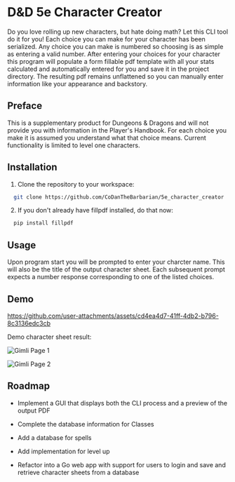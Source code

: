 
# D&D 5e Character Creator

Do you love rolling up new characters, but hate doing math? Let this CLI tool do it for you! Each choice you can make for your character has been serialized. Any choice you can make is numbered so choosing is as simple as entering a valid number. After entering your choices for your character this program will populate a form fillable pdf template with all your stats calculated and automatically entered for you and save it in the project directory. The resulting pdf remains unflattened so you can manually enter information like your appearance and backstory.

## Preface

This is a supplementary product for Dungeons & Dragons and will not provide you with information in the Player's Handbook. For each choice you make it is assumed you understand what that choice means. Current functionality is limited to level one characters.

## Installation

1. Clone the repository to your workspace:

```bash
  git clone https://github.com/CoDanTheBarbarian/5e_character_creator
```

2. If you don't already have fillpdf installed, do that now:
```bash
  pip install fillpdf
```

## Usage

Upon program start you will be prompted to enter your charcter name. This will also be the title of the output character sheet.
Each subsequent prompt expects a number response corresponding to one of the listed choices.

## Demo



https://github.com/user-attachments/assets/cd4ea4d7-41ff-4db2-b796-8c3136edc3cb



Demo character sheet result:

![Gimli Page 1](https://github.com/user-attachments/assets/103a2855-733e-4c78-90e6-caffa2695e35)

![Gimli Page 2](https://github.com/user-attachments/assets/3db14e89-3ee4-499f-87f2-5b94ec2edc4c)

## Roadmap

- Implement a GUI that displays both the CLI process and a preview of the output PDF

- Complete the database information for Classes

- Add a database for spells

- Add implementation for level up

- Refactor into a Go web app with support for users to login and save and retrieve character sheets from a database
